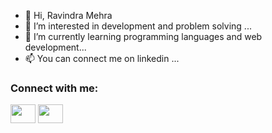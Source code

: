 - 👋 Hi, Ravindra Mehra
- 👀 I’m interested in development and problem solving ...
- 🌱 I’m currently learning programming languages and web development...
- 📫 You can connect me on linkedin ...
<h3 align="left">Connect with me:</h3>
<p align="left">
<a href="https://twitter.com/_ravindra_mehra" target="blank"><img align="center" src="https://cdn.jsdelivr.net/npm/simple-icons@3.0.1/icons/twitter.svg" alt="" height="30" width="40" /></a>
<a href="https://www.linkedin.com/in/ravindramehra01/" target="blank"><img align="center" src="https://cdn.jsdelivr.net/npm/simple-icons@3.0.1/icons/linkedin.svg" alt="" height="30" width="40" /></a>



<!---
ravindramehraa/ravindramehraa is a ✨ special ✨ repository because its `README.md` (this file) appears on your GitHub profile.
You can click the Preview link to take a look at your changes.
--->
